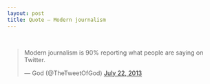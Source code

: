 ```yaml
---
layout: post
title: Quote — Modern journalism
---
```


 

<blockquote class="twitter-tweet">

<p>
Modern journalism is 90% reporting what people are saying on Twitter.
</p>

&mdash; God (@TheTweetOfGod) 
<a href="https://twitter.com/TheTweetOfGod/statuses/359441152522469376">July 22, 2013</a>

</blockquote>